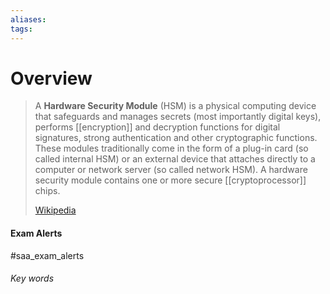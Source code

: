 ```yaml
---
aliases: 
tags:
---
```

# Overview
> A **Hardware Security Module** (HSM) is a physical computing device that safeguards and manages secrets (most importantly digital keys), performs [[encryption]] and decryption functions for digital signatures, strong authentication and other cryptographic functions. These modules traditionally come in the form of a plug-in  card (so called internal HSM) or an external device that attaches directly to a computer or network server (so called network HSM). A hardware security module contains one or more secure [[cryptoprocessor]] chips.
>
> [Wikipedia](https://en.wikipedia.org/wiki/Hardware%20security%20module)



#### Exam Alerts
#saa_exam_alerts


###### Key words
